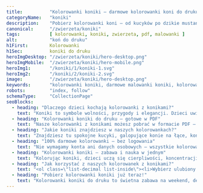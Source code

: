 ```yaml
---
title:          "Kolorowanki koniki – darmowe kolorowanki koni do druku"
categoryName:   "koniki"
description:    "Pobierz kolorowanki koni – od kucyków po dzikie mustangi. Wysokiej jakości PDF gotowy do druku."
canonical:      "/zwierzeta/koniki"
tags:           [ kolorowanki, koniki, zwierzeta, pdf, malowanki ]
alt:            "koń do druku"
h1First:        Kolorowanki
h1Sec:          koniki do druku
heroImgDesktop: "/zwierzeta/koniki/hero-desktop.png"
heroImgMobile:  "/zwierzeta/koniki/hero-mobile.png"
heroImg1:       "/koniki/1/koniki-1.svg"
heroImg2:       "/koniki/2/koniki-2.svg"
image:          "/zwierzeta/koniki/hero-desktop.png"
keywords:       "kolorowanki koniki, darmowe malowanki koniki, kolorowanki zwierzeta"
robots:         "index, follow"
schemaType:     "CollectionPage"
seoBlocks:
  - heading: "Dlaczego dzieci kochają kolorowanki z konikami?"
    text: "Koniki to symbole wolności, przygody i elegancji. Dzieci uwielbiają je kolorować – zarówno słodkie kucyki jak i majestatyczne rumaki. Kolorowanie koników rozwija wyobraźnię, ćwiczy precyzję i pozwala przenieść się w świat stajni, łąk i galopujących przygód."
  - heading: "Kolorowanki koniki do druku – gotowe w PDF"
    text: "Nasze kolorowanki z konikami możesz pobrać w formacie PDF – idealnym do druku na domowej drukarce. To szybki i wygodny sposób na zapewnienie dziecku kreatywnej zabawy bez żadnych opłat i rejestracji."
  - heading: "Jakie koniki znajdziesz w naszych kolorowankach?"
    text: "Znajdziesz tu spokojne kucyki, galopujące konie na łące, konie w stajni, koniki z bajek i fantazyjne jednorożce. Każdy obrazek jest inny – niektóre proste, inne bardziej szczegółowe, dla starszych dzieci lub dorosłych fanów kolorowanek."
  - heading: "100% darmowe kolorowanki – bez logowania"
    text: "Nie wymagamy konta ani danych osobowych – wszystkie kolorowanki koników są dostępne za darmo, gotowe do druku od ręki. Możesz pobrać tyle, ile chcesz, bez limitów i reklam."
  - heading: "Kolorowanki koniki – zabawa i nauka w jednym"
    text: "Kolorując koniki, dzieci uczą się cierpliwości, koncentracji i rozwijają motorykę małą. To także okazja, by poznać różne rasy koni, ich budowę i zwyczaje. Idealna propozycja do domu i przedszkola."
  - heading: "Jak korzystać z naszych kolorowanek z konikami?"
    text: "<ol class=\"list-decimal list-inside\"><li>Wybierz ulubiony obrazek konika</li><li>Kliknij i pobierz plik PDF</li><li>Wydrukuj go w domu lub w punkcie druku</li><li>Sięgnij po kredki, flamastry czy farbki</li><li>Pokoloruj swojego konika tak, jak tylko sobie wymarzysz!</li></ol>"
  - heading: "Pobierz kolorowanki koniki już teraz!"
    text: "Kolorowanki koniki do druku to świetna zabawa na weekend, deszczowy dzień lub zajęcia plastyczne. Twórz własną kolekcję koników, drukuj je bez ograniczeń i dziel się radością kolorowania z innymi!"
---
```

